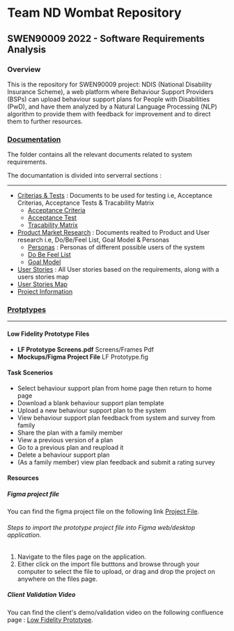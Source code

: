 # Team ND Wombat Repository

## SWEN90009 2022 - Software Requirements Analysis

### Overview
This is the repository for SWEN90009 project: NDIS (National Disability Insurance Scheme), a web platform where Behaviour Support Providers (BSPs) can upload behaviour support plans for People with Disabilities (PwD), and have them analyzed by a Natural Language Processing (NLP) algorithm to provide them with feedback for improvement and to direct them to further resources.


### [Documentation](docs/)
The folder contains all the relevant documents related to system requirements.    
  
The documantation is divided into serverral sections : 
***
* [Criterias & Tests](docs/Criterias%20&%20Tests/) : Documents to be used for testing i.e, Acceptance Criterias, Acceptance Tests & Tracability Matrix  
    * [Acceptance Criteria](docs/Criterias%20&%20Tests//Acceptance%20Criteria.pdf)
    * [Acceptance Test](docs/Criterias%20&%20Tests/Acceptance%20Test.pdf)
    * [Tracability Matrix](docs/Criterias%20&%20Tests//Tracability%20Matrix.pdf)
* [Product Market Research](docs/Product%20Market%20Research/) : Documents realted to Product and User research i.e, Do/Be/Feel List, Goal Model & Personas  
    * [Personas](docs/Product%20Market%20Research/Personas) : Personas of different possible users of the system  
    * [Do Be Feel List](docs/Product%20Market%20Research/Do_Be_List.pdf)
    * [Goal Model](docs/Product%20Market%20Research/Goal_Model.pdf)
* [User Stories](docs/User%20Stories/User%20Stories%20Map.pdf) : All User stories based on the requirements, along with a users stories map  
* [User Stories Map](docs/User%20Stories/User%20Stories.pdf)
* [Project Information](docs/Project%20Information.pdf)

### [Protptypes](prototypes/)
***
#### Low Fidelity Prototype Files
- **LF Prototype Screens.pdf** Screens/Frames Pdf
- **Mockups/Figma Project File** LF Prototype.fig

#### Task Scenerios
- Select behaviour support plan from home page then return to home page
- Download a blank behaviour support plan template
- Upload a new behaviour support plan to the system
- View behaviour support plan feedback from system and survey from family
- Share the plan with a family member
- View a previous version of a plan
- Go to a previous plan and reupload it
- Delete a behaviour support plan
- (As a family member) view plan feedback and submit a rating survey

#### Resources

##### Figma project file
You can find the figma project file on the following link [Project File](https://github.com/SWEN90009-2022/SWEN90009_2022_ND_Wombat/tree/master/prototypes/low_fidelity).

###### Steps to import the prototype project file into Figma web/desktop application.
1. Navigate to the files page on the application.
2. Either click on the import file butttons and browse through your computer to select the file to upload, or drag and drop the project on anywhere on the files page.

##### Client Validation Video
You can find the client's demo/validation video on the following confluence page : [Low Fidelity Prototype](https://confluence.cis.unimelb.edu.au:8443/pages/viewpage.action?spaceKey=SWEN900092022NDWombat&title=Low+Fidelity+Prototype).
